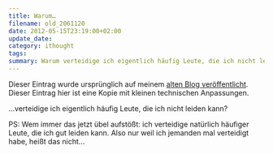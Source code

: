 ```yaml
---
title: Warum…
filename: old_2061120
date: 2012-05-15T23:19:00+02:00
update_date:
category: ithought
tags:
summary: Warum verteidige ich eigentlich häufig Leute, die ich nicht leiden kann?
---
```

Dieser Eintrag wurde ursprünglich auf meinem [alten Blog veröffentlicht](https://stu.blogger.de/stories/2061120/). Dieser Eintrag hier ist eine Kopie mit kleinen technischen Anpassungen.

…verteidige ich eigentlich häufig Leute, die ich nicht leiden kann?

PS: Wem immer das jetzt übel aufstößt: ich verteidige natürlich häufiger Leute, die ich gut leiden kann. Also nur weil ich jemanden mal verteidigt habe, heißt das nicht…
